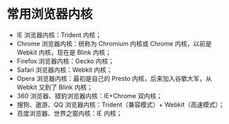 # 常用浏览器内核
* IE 浏览器内核：Trident 内核；
* Chrome 浏览器内核：统称为 Chromium 内核或 Chrome 内核，以前是 Webkit 内核，现在是 Blink 内核；
* Firefox 浏览器内核：Gecko 内核；
* Safari 浏览器内核：Webkit 内核；
* Opera 浏览器内核：最初是自己的 Presto 内核，后来加入谷歌大军，从 Webkit 又到了 Blink 内核；
* 360 浏览器、猎豹浏览器内核：IE+Chrome 双内核；
* 搜狗、遨游、QQ 浏览器内核：Trident（兼容模式）+ Webkit（高速模式）；
* 百度浏览器、世界之窗内核：IE 内核；
